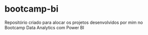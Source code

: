 # bootcamp-bi
Repositório criado para alocar os projetos desenvolvidos por mim no Bootcamp Data Analytics com Power BI
